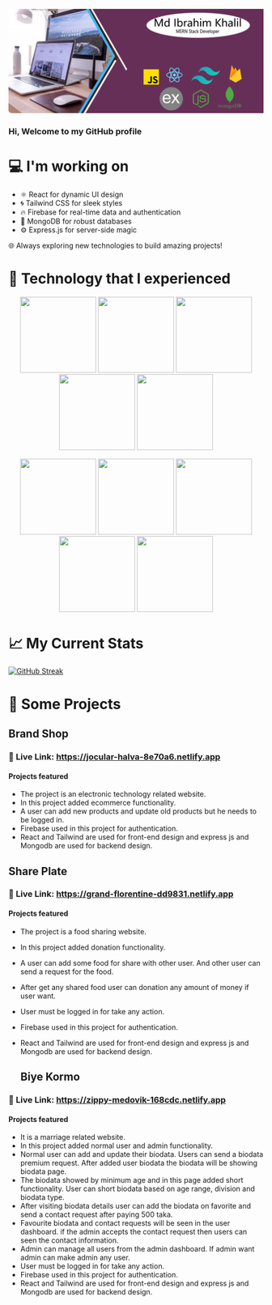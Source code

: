 
[![Cover Image](https://raw.githubusercontent.com/ibrahim-khalil0/ibrahim-khalil0/main/images/ibrahin.jpg)](https://github.com/ibrahim-khalil0)

### Hi, Welcome to my GitHub profile

# 💻 I'm working on 
- ⚛️ React for dynamic UI design
- 🌀 Tailwind CSS for sleek styles
- 🔥 Firebase for real-time data and authentication
- 🍃 MongoDB for robust databases
- ⚙️ Express.js for server-side magic

🌐 Always exploring new technologies to build amazing projects!


# 🚀 Technology that I experienced

<!-- First Row -->
<p align="center">
  <img src="https://img.shields.io/badge/HTML5-E34F26?logo=html5&logoColor=white" width="150" height="150">
<img src="https://img.shields.io/badge/CSS3-1572B6?logo=css3&logoColor=white" width="150" height="150">
<img src="https://img.shields.io/badge/Tailwind%20CSS-38B2AC?logo=tailwind-css&logoColor=white" width="150" height="150">
<img src="https://img.shields.io/badge/Bootstrap-7952B3?logo=bootstrap&logoColor=white" width="150" height="150">
<img src="https://img.shields.io/badge/JavaScript-F7DF1E?logo=javascript&logoColor=black" width="150" height="150">
</p>

<!-- Second Row -->
<p align="center">
<img src="https://img.shields.io/badge/React-61DAFB?logo=react&logoColor=white" width="150" height="150">
<img src="https://img.shields.io/badge/Firebase-FFCA28?logo=firebase&logoColor=black" width="150" height="150">
<img src="https://img.shields.io/badge/Node.js-339933?logo=node.js&logoColor=white" width="150" height="150">
<img src="https://img.shields.io/badge/Express.js-000000?logo=express&logoColor=white" width="150" height="150">
<img src="https://img.shields.io/badge/MongoDB-47A248?logo=mongodb&logoColor=white" width="150" height="150">
</p>

# 📈 My Current Stats

[![GitHub Streak](https://github-readme-streak-stats.herokuapp.com?user=ibrahim-khalil0)](https://git.io/streak-stats)

# 🎨 Some Projects

## Brand Shop
### 🔗 Live Link: https://jocular-halva-8e70a6.netlify.app
#### Projects featured
- The project is an electronic technology related website.
- In this project added ecommerce functionality.
- A user can add new products and update old products but he needs to be logged in.
- Firebase used in this project for authentication.
- React and Tailwind are used for front-end design and express js and Mongodb are used for backend design.

## Share Plate
### 🔗 Live Link: https://grand-florentine-dd9831.netlify.app
#### Projects featured
- The project is a food sharing website.
- In this project added donation functionality.
- A user can add some food for share with other user. And other user can send a request for the food.
- After get any shared food user can donation any amount of money if user want.
- User must be logged in for take any action.
- Firebase used in this project for authentication.
- React and Tailwind are used for front-end design and express js and Mongodb are used for backend design.

  ## Biye Kormo
### 🔗 Live Link: https://zippy-medovik-168cdc.netlify.app
#### Projects featured
- It is a marriage related website. 
- In this project added normal user and admin functionality.
- Normal user can add and update their biodata. Users can send a biodata premium request. After added user biodata the biodata will be showing biodata page.
- The biodata showed by minimum age and in this page added short functionality. User can short biodata based on age range, division and biodata type.
- After visiting biodata details user can add the biodata on favorite and send a contact request after paying 500 taka.
- Favourite biodata and contact requests will be seen in the user dashboard. if the admin accepts the contact request then users can seen the contact information.
- Admin can manage all users from the admin dashboard. If admin want admin can make admin any user.
- User must be logged in for take any action.
- Firebase used in this project for authentication.
- React and Tailwind are used for front-end design and express js and Mongodb are used for backend design.

